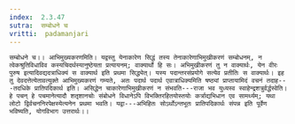 ```yaml
---
index:  2.3.47
sutra:  सम्बोधने च
vritti:  padamanjari
---
```


	सम्बोधने च।। आभिमुख्यकरणमिति। यद्वस्तु येनाकारेण सिद्धं तस्य तेनाकारेणाभिमुखीकरणं सम्बोधनम्, न त्वेकश्रुतिविधाविव कस्यचिदर्थस्यानुष्ठेयता प्रत्यायनम्; वाक्यार्थो हि सः। अभिमुखीकरणं तु न वाक्यार्थः, येन वीरः पुरुष इत्यादिवद्यदत्राधिक्यं स वाक्यार्थ इति प्रथमा सिद्ध्येत्। यस्य पदान्तरसंप्रयोगे सत्येव प्रतीतिः स वाक्यार्थः। इह तु देवदत्तेत्येतावत्युक्ते आभिमुख्यकरणं गम्यते, अतः पदार्थ पदार्थ एवात्राधिक्यमिति षष्ठ्यां प्राप्तायामिदं वचनं तदाह---तदधिके प्रातिपदिकार्थ इति। असिद्धेन चाकारेणाभिमुखीकरणं न संभवति---राजा भव युध्यस्व स्वाहेन्द्रशत्रुर्वर्द्धस्वेति। हे पचन् हे पचमानेत्यादौ शतृशानचोः संबोधने विधानेऽपि विभक्तिरहितयोस्तयोः कर्त्राद्यभिधान एव सामर्थ्यम्; यथा लोटो द्विर्वचननिरपेक्षस्येत्यनेन प्रथमा भवति। यद्वा---अभिहितः सोऽर्थोऽन्तभूतः प्रातिपदिकार्थः संपन्न इति पूर्वेण भविष्यति, योगविभाग उत्तरार्थः।।
